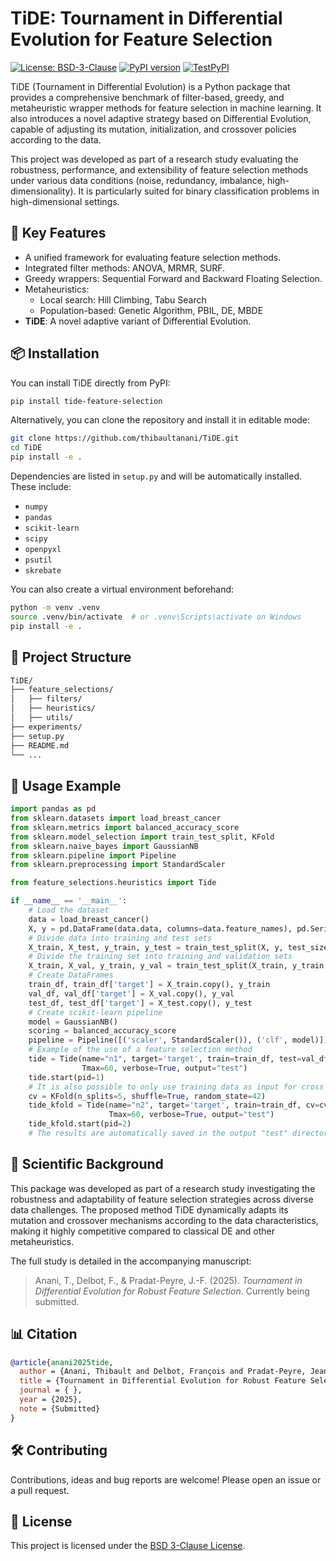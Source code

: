 # TiDE: Tournament in Differential Evolution for Feature Selection

[![License: BSD-3-Clause](https://img.shields.io/badge/License-BSD%203--Clause-blue.svg)](https://opensource.org/licenses/BSD-3-Clause)
[![PyPI version](https://img.shields.io/pypi/v/tide-feature-selection.svg)](https://pypi.org/project/tide-feature-selection/)
[![TestPyPI](https://img.shields.io/badge/TestPyPI-tide--feature--selection-informational)](https://test.pypi.org/project/tide-feature-selection/)

TiDE (Tournament in Differential Evolution) is a Python package that provides a comprehensive benchmark of filter-based, greedy, and metaheuristic wrapper methods for feature selection in machine learning. It also introduces a novel adaptive strategy based on Differential Evolution, capable of adjusting its mutation, initialization, and crossover policies according to the data.

This project was developed as part of a research study evaluating the robustness, performance, and extensibility of feature selection methods under various data conditions (noise, redundancy, imbalance, high-dimensionality). It is particularly suited for binary classification problems in high-dimensional settings.

## 🚀 Key Features

- A unified framework for evaluating feature selection methods.
- Integrated filter methods: ANOVA, MRMR, SURF.
- Greedy wrappers: Sequential Forward and Backward Floating Selection.
- Metaheuristics:
  - Local search: Hill Climbing, Tabu Search
  - Population-based: Genetic Algorithm, PBIL, DE, MBDE
- **TiDE**: A novel adaptive variant of Differential Evolution.


## 📦 Installation

You can install TiDE directly from PyPI:

```bash
pip install tide-feature-selection
```

Alternatively, you can clone the repository and install it in editable mode:

```bash
git clone https://github.com/thibaultanani/TiDE.git
cd TiDE
pip install -e .
```

Dependencies are listed in `setup.py` and will be automatically installed. These include:

- `numpy`
- `pandas`
- `scikit-learn`
- `scipy`
- `openpyxl`
- `psutil`
- `skrebate`

You can also create a virtual environment beforehand:

```bash
python -m venv .venv
source .venv/bin/activate  # or .venv\Scripts\activate on Windows
pip install -e .
```


## 📂 Project Structure

```bash
TiDE/
├── feature_selections/
│   ├── filters/
│   ├── heuristics/
│   ├── utils/
├── experiments/
├── setup.py
├── README.md
└── ...
```

## 🧪 Usage Example

```python
import pandas as pd
from sklearn.datasets import load_breast_cancer
from sklearn.metrics import balanced_accuracy_score
from sklearn.model_selection import train_test_split, KFold
from sklearn.naive_bayes import GaussianNB
from sklearn.pipeline import Pipeline
from sklearn.preprocessing import StandardScaler

from feature_selections.heuristics import Tide

if __name__ == '__main__':
    # Load the dataset
    data = load_breast_cancer()
    X, y = pd.DataFrame(data.data, columns=data.feature_names), pd.Series(data.target, name='target')
    # Divide data into training and test sets
    X_train, X_test, y_train, y_test = train_test_split(X, y, test_size=0.2, random_state=42)
    # Divide the training set into training and validation sets
    X_train, X_val, y_train, y_val = train_test_split(X_train, y_train, test_size=0.25, random_state=42)
    # Create DataFrames
    train_df, train_df['target'] = X_train.copy(), y_train
    val_df, val_df['target'] = X_val.copy(), y_val
    test_df, test_df['target'] = X_test.copy(), y_test
    # Create scikit-learn pipeline
    model = GaussianNB()
    scoring = balanced_accuracy_score
    pipeline = Pipeline([('scaler', StandardScaler()), ('clf', model)])
    # Example of the use of a feature selection method
    tide = Tide(name="n1", target='target', train=train_df, test=val_df, scoring=scoring, pipeline=pipeline,
                Tmax=60, verbose=True, output="test")
    tide.start(pid=1)
    # It is also possible to only use training data as input for cross validation
    cv = KFold(n_splits=5, shuffle=True, random_state=42)
    tide_kfold = Tide(name="n2", target='target', train=train_df, cv=cv, scoring=scoring, pipeline=pipeline,
                      Tmax=60, verbose=True, output="test")
    tide_kfold.start(pid=2)
    # The results are automatically saved in the output "test" directory
```

## 🧠 Scientific Background

This package was developed as part of a research study investigating the robustness and adaptability of feature selection strategies across diverse data challenges. The proposed method TiDE dynamically adapts its mutation and crossover mechanisms according to the data characteristics, making it highly competitive compared to classical DE and other metaheuristics.

The full study is detailed in the accompanying manuscript:

> Anani, T., Delbot, F., & Pradat-Peyre, J.-F. (2025). *Tournament in Differential Evolution for Robust Feature Selection*. Currently being submitted.

## 📊 Citation

```bibtex
@article{anani2025tide,
  author = {Anani, Thibault and Delbot, François and Pradat-Peyre, Jean-François},
  title = {Tournament in Differential Evolution for Robust Feature Selection},
  journal = { },
  year = {2025},
  note = {Submitted}
}
```

## 🛠 Contributing

Contributions, ideas and bug reports are welcome! Please open an issue or a pull request.

## 📄 License

This project is licensed under the [BSD 3-Clause License](LICENSE).
